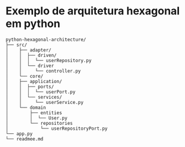 # Exemplo de arquitetura hexagonal em python

    python-hexagonal-architecture/
    ├── src/
    │    ├── adapter/
    │    │  ├── driven/
    │    │  │  └── userRepository.py
    │    │  └── driver
    │    │     └── controller.py
    │    └── core/
    │    ├── application/
    │    │  ├── ports/
    │    │  │  └── userPort.py
    │    │  └── services/
    │    │     └── userService.py
    │    └── domain
    │        ├── entities
    │        │  └── User.py
    │        └── repositories
    │            └── userRepositoryPort.py
    └── app.py
    └── readmee.md




